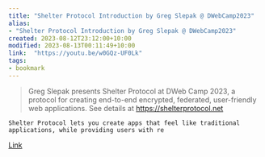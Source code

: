 ```yaml
---
title: "Shelter Protocol Introduction by Greg Slepak @ DWebCamp2023"
alias:
- "Shelter Protocol Introduction by Greg Slepak @ DWebCamp2023"
created: 2023-08-12T23:12:00+10:00
modified: 2023-08-13T00:11:49+10:00
link:  "https://youtu.be/w0GQz-UF0Lk"
tags:
- bookmark
---
```


> Greg Slepak presents Shelter Protocol at DWeb Camp 2023, a protocol for 
    creating end-to-end encrypted, federated, user-friendly web 
    applications. See details at https://shelterprotocol.net
    
    Shelter Protocol lets you create apps that feel like traditional applications, while providing users with re

[Link](https://youtu.be/w0GQz-UF0Lk)

